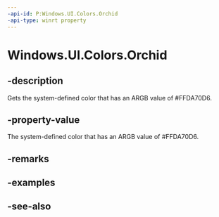 ```yaml
---
-api-id: P:Windows.UI.Colors.Orchid
-api-type: winrt property
---
```


<!-- Property syntax
public Windows.UI.Color Orchid { get; }
-->

# Windows.UI.Colors.Orchid

## -description

Gets the system-defined color that has an ARGB value of #FFDA70D6.



## -property-value

The system-defined color that has an ARGB value of #FFDA70D6.

## -remarks

## -examples

## -see-also
